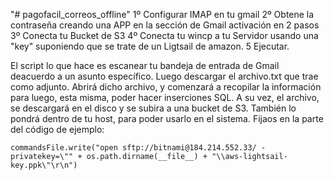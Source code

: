 "# pagofacil_correos_offline" 
1º Configurar IMAP en tu gmail
2º Obtene la contraseña creando una APP en la sección de Gmail activación en 2 pasos
3º Conecta tu Bucket de S3
4º Conecta tu wincp a tu Servidor usando una "key" suponiendo que se trate de un Ligtsail de amazon.
5 Ejecutar.


El script lo que hace es escanear tu bandeja de entrada de Gmail deacuerdo a un asunto específico.
Luego descargar el archivo.txt que trae como adjunto.
Abrirá dicho archivo, y comenzará a recopilar la información para luego, esta misma, poder hacer inserciones SQL.
A su vez, el archivo, se descargará en el disco y se subira a una bucket de S3.
También lo pondrá dentro de tu host, para poder usarlo en el sistema. Fijaos en la parte del código de ejemplo: 

    commandsFile.write("open sftp://bitnami@184.214.552.33/ -privatekey=\"" + os.path.dirname(__file__) + "\\aws-lightsail-key.ppk\"\r\n")           


